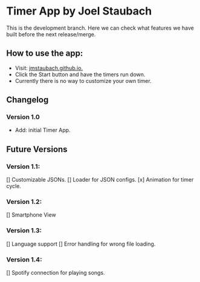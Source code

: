 # Timer App by Joel Staubach
This is the development branch. Here we can check what features we have built before the next release/merge.
## How to use the app:
- Visit: [jmstaubach.github.io.](https://jmstaubach.github.io)
- Click the Start button and have the timers run down.
- Currently there is no way to customize your own timer.
## Changelog
### Version 1.0
- Add: initial Timer App.

## Future Versions

### Version 1.1:
[] Customizable JSONs.
[] Loader for JSON configs.
[x] Animation for timer cycle.

### Version 1.2: 
[] Smartphone View

### Version 1.3: 
[] Language support
[] Error handling for wrong file loading.
  
### Version 1.4: 
[] Spotify connection for playing songs.
